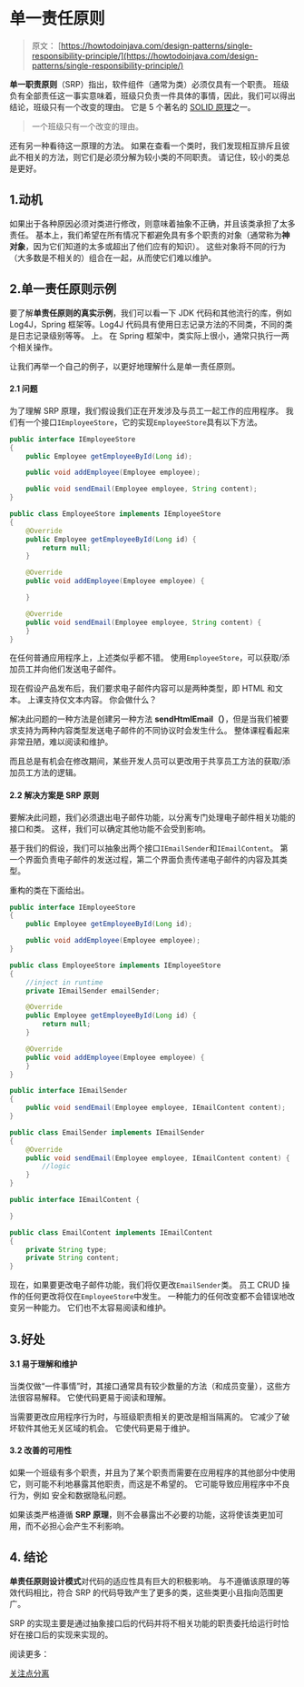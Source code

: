 # 单一责任原则

> 原文： [https://howtodoinjava.com/design-patterns/single-responsibility-principle/](https://howtodoinjava.com/design-patterns/single-responsibility-principle/)

**单一职责原则**（SRP）指出，软件组件（通常为类）必须仅具有一个职责。 班级负有全部责任这一事实意味着，班级只负责一件具体的事情，因此，我们可以得出结论，班级只有一个改变的理由。 它是 5 个著名的 [SOLID 原理](https://howtodoinjava.com/best-practices/5-class-design-principles-solid-in-java/)之一。

> 一个班级只有一个改变的理由。

还有另一种看待这一原理的方法。 如果在查看一个类时，我们发现相互排斥且彼此不相关的方法，则它们是必须分解为较小类的不同职责。 请记住，较小的类总是更好。

## 1.动机

如果出于各种原因必须对类进行修改，则意味着抽象不正确，并且该类承担了太多责任。 基本上，我们希望在所有情况下都避免具有多个职责的对象（通常称为**神对象**，因为它们知道的太多或超出了他们应有的知识）。 这些对象将不同的行为（大多数是不相关的）组合在一起，从而使它们难以维护。

## 2.单一责任原则示例

要了解**单责任原则的真实示例**，我们可以看一下 JDK 代码和其他流行的库，例如 Log4J，Spring 框架等。Log4J 代码具有使用日志记录方法的不同类，不同的类是日志记录级别等等。 上。 在 Spring 框架中，类实际上很小，通常只执行一两个相关操作。

让我们再举一个自己的例子，以更好地理解什么是单一责任原则。

#### 2.1 问题

为了理解 SRP 原理，我们假设我们正在开发涉及与员工一起工作的应用程序。 我们有一个接口`IEmployeeStore`，它的实现`EmployeeStore`具有以下方法。

```java
public interface IEmployeeStore 
{
	public Employee getEmployeeById(Long id);

	public void addEmployee(Employee employee);

	public void sendEmail(Employee employee, String content);
}

```

```java
public class EmployeeStore implements IEmployeeStore 
{
	@Override
	public Employee getEmployeeById(Long id) {
		return null;
	}

	@Override
	public void addEmployee(Employee employee) {

	}

	@Override
	public void sendEmail(Employee employee, String content) {		
	}
}

```

在任何普通应用程序上，上述类似乎都不错。 使用`EmployeeStore`，可以获取/添加员工并向他们发送电子邮件。

现在假设产品发布后，我们要求电子邮件内容可以是两种类型，即 HTML 和文本。 上课支持仅文本内容。 你会做什么？

解决此问题的一种方法是创建另一种方法 **sendHtmlEmail（）**，但是当我们被要求支持为两种内容类型发送电子邮件的不同协议时会发生什么。 整体课程看起来非常丑陋，难以阅读和维护。

而且总是有机会在修改期间，某些开发人员可以更改用于共享员工方法的获取/添加员工方法的逻辑。

#### 2.2 解决方案是 SRP 原则

要解决此问题，我们必须退出电子邮件功能，以分离专门处理电子邮件相关功能的接口和类。 这样，我们可以确定其他功能不会受到影响。

基于我们的假设，我们可以抽象出两个接口`IEmailSender`和`IEmailContent`。 第一个界面负责电子邮件的发送过程，第二个界面负责传递电子邮件的内容及其类型。

重构的类在下面给出。

```java
public interface IEmployeeStore 
{	
	public Employee getEmployeeById(Long id);

	public void addEmployee(Employee employee);
}

```

```java
public class EmployeeStore implements IEmployeeStore 
{
	//inject in runtime
	private IEmailSender emailSender;

	@Override
	public Employee getEmployeeById(Long id) {
		return null;
	}

	@Override
	public void addEmployee(Employee employee) {
	}
}

```

```java
public interface IEmailSender 
{
	public void sendEmail(Employee employee, IEmailContent content);
}

```

```java
public class EmailSender implements IEmailSender
{
	@Override
	public void sendEmail(Employee employee, IEmailContent content) {		
		//logic
	}
}

```

```java
public interface IEmailContent {

}

```

```java
public class EmailContent implements IEmailContent 
{
	private String type;
	private String content;
}

```

现在，如果要更改电子邮件功能，我们将仅更改`EmailSender`类。 员工 CRUD 操作的任何更改将仅在`EmployeeStore`中发生。 一种能力的任何改变都不会错误地改变另一种能力。 它们也不太容易阅读和维护。

## 3.好处

#### 3.1 易于理解和维护

当类仅做“一件事情”时，其接口通常具有较少数量的方法（和成员变量），这些方法很容易解释。 它使代码更易于阅读和理解。

当需要更改应用程序行为时，与班级职责相关的更改是相当隔离的。 它减少了破坏软件其他无关区域的机会。 它使代码更易于维护。

#### 3.2 改善的可用性

如果一个班级有多个职责，并且为了某个职责而需要在应用程序的其他部分中使用它，则可能不利地暴露其他职责，而这是不希望的。 它可能导致应用程序中不良行为，例如 安全和数据隐私问题。

如果该类严格遵循 **SRP 原理**，则不会暴露出不必要的功能，这将使该类更加可用，而不必担心会产生不利影响。

## 4\. 结论

**单责任原则设计模式**对代码的适应性具有巨大的积极影响。 与不遵循该原理的等效代码相比，符合 SRP 的代码导致产生了更多的类，这些类更小且指向范围更广。

SRP 的实现主要是通过抽象接口后的代码并将不相关功能的职责委托给运行时恰好在接口后的实现来实现的。

阅读更多：

[关注点分离](https://en.wikipedia.org/wiki/Single_responsibility_principle)